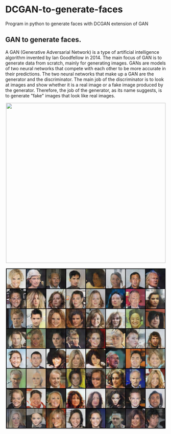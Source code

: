 # DCGAN-to-generate-faces
Program in python to generate faces with DCGAN extension of GAN 

## GAN to generate faces.

A GAN (Generative Adversarial Network) is a type of artificial intelligence algorithm invented by Ian Goodfellow in 2014. The main focus of GAN is to generate data from scratch, mainly for generating images.
GANs are models of two neural networks that compete with each other to be more accurate in their predictions. The two neural networks that make up a GAN are the generator and the discriminator. The main job of the discriminator is to look at images and show whether it is a real image or a fake image produced by the generator. Therefore, the job of the generator, as its name suggests, is to generate "fake" images that look like real images. 

<p align="center">
  <img src="Fakes_images/animation.gif" width="500" height="500">
</p>

<p align="center">
  <img src="Fakes_images/image_95.png" width="500" height="500">
</p>



